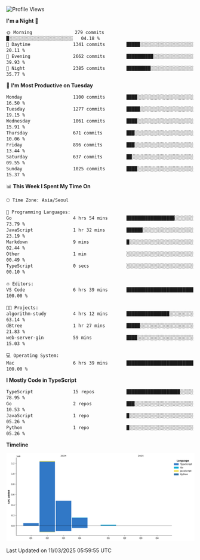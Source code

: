 <!--START_SECTION:waka-->
![Profile Views](http://img.shields.io/badge/Profile%20Views-48-blue)

**I'm a Night 🦉** 

```text
🌞 Morning                279 commits         █░░░░░░░░░░░░░░░░░░░░░░░░   04.18 % 
🌆 Daytime                1341 commits        █████░░░░░░░░░░░░░░░░░░░░   20.11 % 
🌃 Evening                2662 commits        ██████████░░░░░░░░░░░░░░░   39.93 % 
🌙 Night                  2385 commits        █████████░░░░░░░░░░░░░░░░   35.77 % 
```
📅 **I'm Most Productive on Tuesday** 

```text
Monday                   1100 commits        ████░░░░░░░░░░░░░░░░░░░░░   16.50 % 
Tuesday                  1277 commits        █████░░░░░░░░░░░░░░░░░░░░   19.15 % 
Wednesday                1061 commits        ████░░░░░░░░░░░░░░░░░░░░░   15.91 % 
Thursday                 671 commits         ███░░░░░░░░░░░░░░░░░░░░░░   10.06 % 
Friday                   896 commits         ███░░░░░░░░░░░░░░░░░░░░░░   13.44 % 
Saturday                 637 commits         ██░░░░░░░░░░░░░░░░░░░░░░░   09.55 % 
Sunday                   1025 commits        ████░░░░░░░░░░░░░░░░░░░░░   15.37 % 
```


📊 **This Week I Spent My Time On** 

```text
🕑︎ Time Zone: Asia/Seoul

💬 Programming Languages: 
Go                       4 hrs 54 mins       ██████████████████░░░░░░░   73.79 % 
JavaScript               1 hr 32 mins        ██████░░░░░░░░░░░░░░░░░░░   23.19 % 
Markdown                 9 mins              █░░░░░░░░░░░░░░░░░░░░░░░░   02.44 % 
Other                    1 min               ░░░░░░░░░░░░░░░░░░░░░░░░░   00.49 % 
TypeScript               0 secs              ░░░░░░░░░░░░░░░░░░░░░░░░░   00.10 % 

🔥 Editors: 
VS Code                  6 hrs 39 mins       █████████████████████████   100.00 % 

🐱‍💻 Projects: 
algorithm-study          4 hrs 12 mins       ████████████████░░░░░░░░░   63.14 % 
dBtree                   1 hr 27 mins        █████░░░░░░░░░░░░░░░░░░░░   21.83 % 
web-server-gin           59 mins             ████░░░░░░░░░░░░░░░░░░░░░   15.03 % 

💻 Operating System: 
Mac                      6 hrs 39 mins       █████████████████████████   100.00 % 
```

**I Mostly Code in TypeScript** 

```text
TypeScript               15 repos            ████████████████████░░░░░   78.95 % 
Go                       2 repos             ███░░░░░░░░░░░░░░░░░░░░░░   10.53 % 
JavaScript               1 repo              █░░░░░░░░░░░░░░░░░░░░░░░░   05.26 % 
Python                   1 repo              █░░░░░░░░░░░░░░░░░░░░░░░░   05.26 % 
```



**Timeline**

![Lines of Code chart](https://raw.githubusercontent.com/piper-hyowon/piper-hyowon/main/assets/bar_graph.png)


 Last Updated on 11/03/2025 05:59:55 UTC
<!--END_SECTION:waka-->
